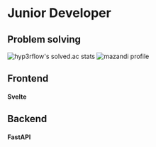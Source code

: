 # Junior Developer

## Problem solving

![hyp3rflow's solved.ac stats](https://github-readme-solvedac.hyp3rflow.vercel.app/api/?handle=wlgh7407)
![mazandi profile](http://mazandi.herokuapp.com/api?handle=wlgh7407&theme=warm)

## Frontend

#### Svelte

## Backend

#### FastAPI
<!--
**jiho7407/jiho7407** is a ✨ _special_ ✨ repository because its `README.md` (this file) appears on your GitHub profile.

Here are some ideas to get you started:

- 🔭 I’m currently working on ...
- 🌱 I’m currently learning ...
- 👯 I’m looking to collaborate on ...
- 🤔 I’m looking for help with ...
- 💬 Ask me about ...
- 📫 How to reach me: ...
- 😄 Pronouns: ...
- ⚡ Fun fact: ...
-->
